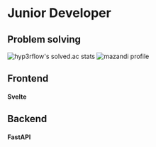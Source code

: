 # Junior Developer

## Problem solving

![hyp3rflow's solved.ac stats](https://github-readme-solvedac.hyp3rflow.vercel.app/api/?handle=wlgh7407)
![mazandi profile](http://mazandi.herokuapp.com/api?handle=wlgh7407&theme=warm)

## Frontend

#### Svelte

## Backend

#### FastAPI
<!--
**jiho7407/jiho7407** is a ✨ _special_ ✨ repository because its `README.md` (this file) appears on your GitHub profile.

Here are some ideas to get you started:

- 🔭 I’m currently working on ...
- 🌱 I’m currently learning ...
- 👯 I’m looking to collaborate on ...
- 🤔 I’m looking for help with ...
- 💬 Ask me about ...
- 📫 How to reach me: ...
- 😄 Pronouns: ...
- ⚡ Fun fact: ...
-->
